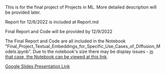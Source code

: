 This is for the final project of Projects in ML. More detailed description will be provided later. 

Report for 12/6/2022 is included at Report.md

Final Report and Code will be provided by 12/9/2022

The Final Report and Code are all included in the Notebook "Final_Project_Textual_Embeddings_for_Specific_Use_Cases_of_Diffusion_Models.ipynb". Due to the notebook's size there may be display issues - [in that case, the Notebook can be viewed at this link](https://colab.research.google.com/drive/1swJf1dqd_cgkXV3CqVK5mEgXLrVTY3CE?usp=sharing).

[Google Slides Presentation Link](https://docs.google.com/presentation/d/1HBJzE3sBF__nWo_nvdz2x2-s_ws9i6HC/edit?usp=sharing&ouid=108357174084582086995&rtpof=true&sd=true)
